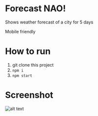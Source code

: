 # Forecast NAO!
Shows weather forecast of a city for 5 days

Mobile friendly

# How to run
1. git clone this project
2. `npm i`
3. `npm start`

# Screenshot
![alt text](https://i.imgur.com/wjmI6kA.png "Preview")

